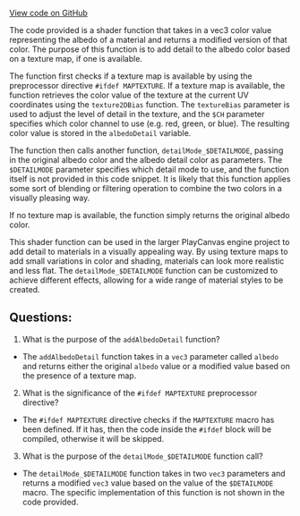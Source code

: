 [View code on GitHub](https://github.com/playcanvas/engine/src/scene/shader-lib/chunks/standard/frag/diffuseDetailMap.js)

The code provided is a shader function that takes in a vec3 color value representing the albedo of a material and returns a modified version of that color. The purpose of this function is to add detail to the albedo color based on a texture map, if one is available.

The function first checks if a texture map is available by using the preprocessor directive `#ifdef MAPTEXTURE`. If a texture map is available, the function retrieves the color value of the texture at the current UV coordinates using the `texture2DBias` function. The `textureBias` parameter is used to adjust the level of detail in the texture, and the `$CH` parameter specifies which color channel to use (e.g. red, green, or blue). The resulting color value is stored in the `albedoDetail` variable.

The function then calls another function, `detailMode_$DETAILMODE`, passing in the original albedo color and the albedo detail color as parameters. The `$DETAILMODE` parameter specifies which detail mode to use, and the function itself is not provided in this code snippet. It is likely that this function applies some sort of blending or filtering operation to combine the two colors in a visually pleasing way.

If no texture map is available, the function simply returns the original albedo color.

This shader function can be used in the larger PlayCanvas engine project to add detail to materials in a visually appealing way. By using texture maps to add small variations in color and shading, materials can look more realistic and less flat. The `detailMode_$DETAILMODE` function can be customized to achieve different effects, allowing for a wide range of material styles to be created.
## Questions: 
 1. What is the purpose of the `addAlbedoDetail` function?
- The `addAlbedoDetail` function takes in a `vec3` parameter called `albedo` and returns either the original `albedo` value or a modified value based on the presence of a texture map.

2. What is the significance of the `#ifdef MAPTEXTURE` preprocessor directive?
- The `#ifdef MAPTEXTURE` directive checks if the `MAPTEXTURE` macro has been defined. If it has, then the code inside the `#ifdef` block will be compiled, otherwise it will be skipped.

3. What is the purpose of the `detailMode_$DETAILMODE` function call?
- The `detailMode_$DETAILMODE` function takes in two `vec3` parameters and returns a modified `vec3` value based on the value of the `$DETAILMODE` macro. The specific implementation of this function is not shown in the code provided.